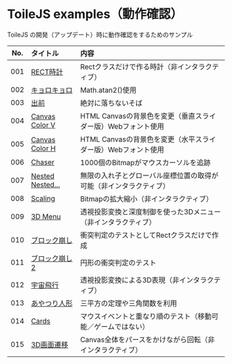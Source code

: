 # ToileJS examples（動作確認）
ToileJS の開発（アップデート）時に動作確認をするためのサンプル

|No.|タイトル|内容|
|:--:|:--|:--|
|001|[RECT時計](https://takashinishimura.github.io/ToileJS/examples/html/001.html)|Rectクラスだけで作る時計（非インタラクティブ）|
|002|[キョロキョロ](https://takashinishimura.github.io/ToileJS/examples/html/002.html)|Math.atan2()使用|
|003|[出前](https://takashinishimura.github.io/ToileJS/examples/html/003.html)|絶対に落ちないそば|
|004|[Canvas Color V](https://takashinishimura.github.io/ToileJS/examples/html/004.html)|HTML Canvasの背景色を変更（垂直スライダー版）Webフォント使用|
|005|[Canvas Color H](https://takashinishimura.github.io/ToileJS/examples/html/005.html)|HTML Canvasの背景色を変更（水平スライダー版）Webフォント使用|
|006|[Chaser](https://takashinishimura.github.io/ToileJS/examples/html/006.html)|1000個のBitmapがマウスカーソルを追跡|
|007|[Nested Nested...](https://takashinishimura.github.io/ToileJS/examples/html/007.html)|無限の入れ子とグローバル座標位置の取得が可能（非インタラクティブ）|
|008|[Scaling](https://takashinishimura.github.io/ToileJS/examples/html/008.html)|Bitmapの拡大縮小（非インタラクティブ）|
|009|[3D Menu](https://takashinishimura.github.io/ToileJS/examples/html/009.html)|透視投影変換と深度制御を使った3Dメニュー（非インタラクティブ）|
|010|[ブロック崩し](https://takashinishimura.github.io/ToileJS/examples/html/010.html)|衝突判定のテストとしてRectクラスだけで作成|
|011|[ブロック崩し2](https://takashinishimura.github.io/ToileJS/examples/html/011.html)|円形の衝突判定のテスト|
|012|[宇宙飛行](https://takashinishimura.github.io/ToileJS/examples/html/012.html)|透視投影変換による3D表現（非インタラクティブ）|
|013|[あやつり人形](https://takashinishimura.github.io/ToileJS/examples/html/013.html)|三平方の定理や三角関数を利用|
|014|[Cards](https://takashinishimura.github.io/ToileJS/examples/html/014.html)|マウスイベントと重なり順のテスト（移動可能／ゲームではない）|
|015|[3D画面遷移](https://takashinishimura.github.io/ToileJS/examples/html/015.html)|Canvas全体をパースをかけながら回転（非インタラクティブ）|